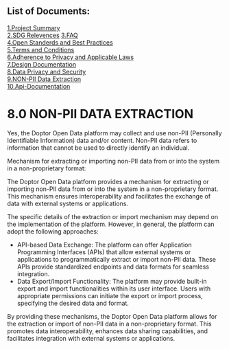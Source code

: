 ## List of Documents:

  [1.Project Summary](https://github.com/Doptor-DPG/Doptor-OpenData/blob/master/documentation/1.0%20Project%20Summary.md)\
    [2.SDG Relevences](https://github.com/Doptor-DPG/Doptor-OpenData/blob/master/documentation/2.0%20SDG.md)
    [3.FAQ ](https://github.com/Doptor-DPG/Doptor-OpenData/blob/master/documentation/3.0%20FAQ.md)\
    [4.Open Standerds and Best Practices ](https://github.com/Doptor-DPG/Doptor-OpenData/blob/master/documentation/10.%20Open%20Standards%20%26%20Best%20Practices.md)\
    [5.Terms and Conditions](https://github.com/Doptor-DPG/Doptor-OpenData/blob/master/documentation/5.0%20Teerms%20and%20Condition.md)\
    [6.Adherence to Privacy and Applicable Laws ](https://github.com/Doptor-DPG/Doptor-OpenData/blob/master/documentation/6.0%20Adherence%20to%20Privacy%20and%20Applicable%20Laws.md)\
    [7.Design Documentation](https://github.com/Doptor-DPG/Doptor-OpenData/blob/master/documentation/7.0%20Do%20No%20Harm%20by%20Design.md)\
    [8.Data Privacy and Security](https://github.com/Doptor-DPG/Doptor-OpenData/blob/master/documentation/8.0%20Data%20Privacy%20and%20Security.md)\
    [9.NON-PII Data Extraction](https://github.com/Doptor-DPG/Doptor-OpenData/blob/master/documentation/9.0%20NON-PII%20Data%20Extraction.md)\
    [10.Api-Documentation](https://github.com/Doptor-DPG/Doptor-OpenData/tree/master/api-documentation)

# **8.0 NON-PII DATA EXTRACTION**

Yes, the Doptor Open Data platform may collect and use non-PII (Personally Identifiable Information) data and/or content. Non-PII data refers to information that cannot be used to directly identify an individual.

Mechanism for extracting or importing non-PII data from or into the system in a non-proprietary format:

The Doptor Open Data platform provides a mechanism for extracting or importing non-PII data from or into the system in a non-proprietary format. This mechanism ensures interoperability and facilitates the exchange of data with external systems or applications.

The specific details of the extraction or import mechanism may depend on the implementation of the platform. However, in general, the platform can adopt the following approaches:

- API-based Data Exchange: The platform can offer Application Programming Interfaces (APIs) that allow external systems or applications to programmatically extract or import non-PII data. These APIs provide standardized endpoints and data formats for seamless integration.
- Data Export/Import Functionality: The platform may provide built-in export and import functionalities within its user interface. Users with appropriate permissions can initiate the export or import process, specifying the desired data and format.

By providing these mechanisms, the Doptor Open Data platform allows for the extraction or import of non-PII data in a non-proprietary format. This promotes data interoperability, enhances data sharing capabilities, and facilitates integration with external systems or applications.